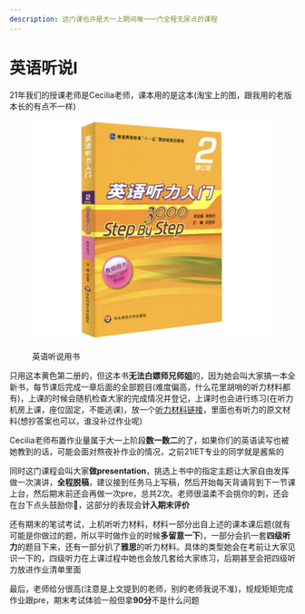 ```yaml
---
description: 这门课也许是大一上期间唯一一门全程无尿点的课程
---
```


# 英语听说Ⅰ

21年我们的授课老师是Cecilia老师，课本用的是这本(淘宝上的图，跟我用的老版本长的有点不一样)

<figure><img src="../../.gitbook/assets/EngListenBook.png" alt="" width="551"><figcaption><p>英语听说用书</p></figcaption></figure>

只用这本黄色第二册的，但这本书**无法白嫖师兄师姐**的，因为她会叫大家搞一本全新书，每节课后完成一章后面的全部题目(难度偏高，什么花里胡哨的听力材料都有)，上课的时候会随机检查大家的完成情况并登记，上课时也会进行练习(在听力机房上课，座位固定，不能逃课)，放一个[听力材料链接](http://www.kekenet.com/Article/15414/)，里面也有听力的原文材料(想抄答案也可以，谁没补过作业呢)

Cecilia老师布置作业量属于大一上阶段**数一数二**的了，如果你们的英语读写也被她教到的话，可能会面对熬夜补作业的情况，之前21IET专业的同学就是酱紫的

同时这门课程会叫大家**做presentation**，挑选上书中的指定主题让大家自由发挥做一次演讲，**全程脱稿**，建议接到任务马上写稿，然后开始每天背诵背到下一节课上台，然后期末前还会再做一次pre，总共2次。老师很温柔不会挑你的刺，还会在台下点头鼓励你🥰，这部分的表现会**计入期末评价**

还有期末的笔试考试，上机听听力材料，材料一部分出自上述的课本课后题(就有可能是你做过的题，所以平时做作业的时候**多留意一下**)，一部分会扒一套**四级听力**的题目下来，还有一部分扒了**雅思**的听力材料。具体的类型她会在考前让大家见识一下的，四级听力在上课过程中她也会放几套给大家练习，后期甚至会把四级听力放进作业清单里面

最后，老师给分很高(注意是上文提到的老师，别的老师我说不准)，规规矩矩完成作业跟pre，期末考试体验一般但拿**90分**不是什么问题
